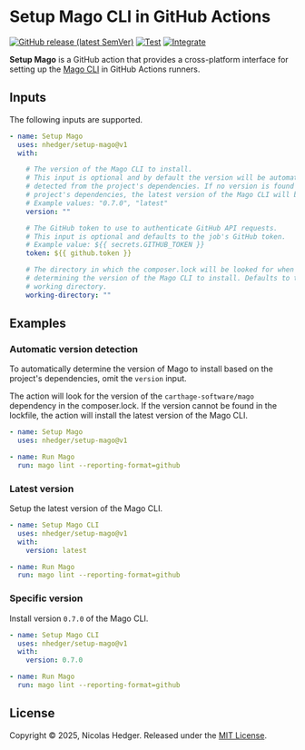 # Setup Mago CLI in GitHub Actions

[![GitHub release (latest SemVer)](https://img.shields.io/github/v/release/nhedger/setup-mago?label=latest&logo=github&labelColor=374151&color=60a5fa)](https://github.com/marketplace/actions/setup-mago)
[![Test](https://github.com/nhedger/setup-mago/actions/workflows/test.yaml/badge.svg)](https://github.com/nhedger/setup-mago/actions/workflows/test.yaml)
[![Integrate](https://github.com/nhedger/setup-mago/actions/workflows/integrate.yaml/badge.svg)](https://github.com/nhedger/setup-mago/actions/workflows/integrate.yaml)

**Setup Mago** is a GitHub action that provides a cross-platform interface
for setting up the [Mago CLI](https://mago.carthage.software/#/) in GitHub
Actions runners.

## Inputs

The following inputs are supported.

```yaml
- name: Setup Mago
  uses: nhedger/setup-mago@v1
  with:

    # The version of the Mago CLI to install.
    # This input is optional and by default the version will be automatically
    # detected from the project's dependencies. If no version is found in the
    # project's dependencies, the latest version of the Mago CLI will be installed.
    # Example values: "0.7.0", "latest"
    version: ""

    # The GitHub token to use to authenticate GitHub API requests.
    # This input is optional and defaults to the job's GitHub token.
    # Example value: ${{ secrets.GITHUB_TOKEN }}
    token: ${{ github.token }}

    # The directory in which the composer.lock will be looked for when automatically
    # determining the version of the Mago CLI to install. Defaults to the current
    # working directory.
    working-directory: ""
```

## Examples

### Automatic version detection

To automatically determine the version of Mago to install based on the project's dependencies, omit the `version` input.

The action will look for the version of the `carthage-software/mago` dependency in the composer.lock. If the version cannot 
be found in the lockfile, the action will install the latest version of the Mago CLI.

```yaml
- name: Setup Mago
  uses: nhedger/setup-mago@v1

- name: Run Mago
  run: mago lint --reporting-format=github
```

### Latest version

Setup the latest version of the Mago CLI.

```yaml
- name: Setup Mago CLI
  uses: nhedger/setup-mago@v1
  with:
    version: latest

- name: Run Mago
  run: mago lint --reporting-format=github
```

### Specific version

Install version `0.7.0` of the Mago CLI.

```yaml
- name: Setup Mago CLI
  uses: nhedger/setup-mago@v1
  with:
    version: 0.7.0

- name: Run Mago
  run: mago lint --reporting-format=github
```

## License

Copyright © 2025, Nicolas Hedger. Released under the [MIT License](LICENSE.md).

